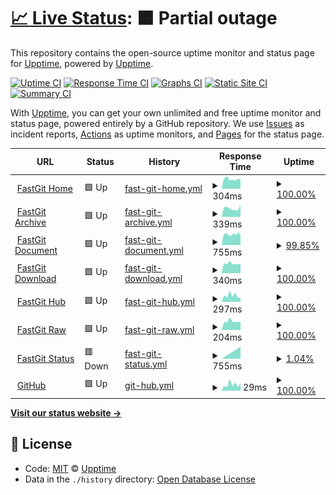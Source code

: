 # [📈 Live Status](https://upptime.github.io/upptime): <!--live status--> **🟧 Partial outage**

This repository contains the open-source uptime monitor and status page for [Upptime](https://upptime.js.org), powered by [Upptime](https://github.com/upptime/upptime).

[![Uptime CI](https://github.com/koj-co/upptime/workflows/Uptime%20CI/badge.svg)](https://github.com/koj-co/upptime/actions?query=workflow%3A%22Uptime+CI%22)
[![Response Time CI](https://github.com/koj-co/upptime/workflows/Response%20Time%20CI/badge.svg)](https://github.com/koj-co/upptime/actions?query=workflow%3A%22Response+Time+CI%22)
[![Graphs CI](https://github.com/koj-co/upptime/workflows/Graphs%20CI/badge.svg)](https://github.com/koj-co/upptime/actions?query=workflow%3A%22Graphs+CI%22)
[![Static Site CI](https://github.com/koj-co/upptime/workflows/Static%20Site%20CI/badge.svg)](https://github.com/koj-co/upptime/actions?query=workflow%3A%22Static+Site+CI%22)
[![Summary CI](https://github.com/koj-co/upptime/workflows/Summary%20CI/badge.svg)](https://github.com/koj-co/upptime/actions?query=workflow%3A%22Summary+CI%22)

With [Upptime](https://upptime.js.org), you can get your own unlimited and free uptime monitor and status page, powered entirely by a GitHub repository. We use [Issues](https://github.com/upptime/upptime/issues) as incident reports, [Actions](https://github.com/upptime/upptime/actions) as uptime monitors, and [Pages](https://upptime.github.io/upptime) for the status page.

<!--start: status pages-->
<!-- This summary is generated by Upptime (https://github.com/upptime/upptime) -->
<!-- Do not edit this manually, your changes will be overwritten -->
<!-- prettier-ignore -->
| URL | Status | History | Response Time | Uptime |
| --- | ------ | ------- | ------------- | ------ |
| <img alt="" src="https://favicons.githubusercontent.com/fastgit.org" height="13"> [FastGit Home](https://fastgit.org) | 🟩 Up | [fast-git-home.yml](https://github.com/FastGitORG/uptime/commits/master/history/fast-git-home.yml) | <details><summary><img alt="Response time graph" src="./graphs/fast-git-home/response-time-week.png" height="20"> 304ms</summary><br><a href="https://FastGitORG.github.io/uptime/history/fast-git-home"><img alt="Response time 488" src="https://img.shields.io/endpoint?url=https%3A%2F%2Fraw.githubusercontent.com%2FFastGitORG%2Fuptime%2Fmaster%2Fapi%2Ffast-git-home%2Fresponse-time.json"></a><br><a href="https://FastGitORG.github.io/uptime/history/fast-git-home"><img alt="24-hour response time 295" src="https://img.shields.io/endpoint?url=https%3A%2F%2Fraw.githubusercontent.com%2FFastGitORG%2Fuptime%2Fmaster%2Fapi%2Ffast-git-home%2Fresponse-time-day.json"></a><br><a href="https://FastGitORG.github.io/uptime/history/fast-git-home"><img alt="7-day response time 304" src="https://img.shields.io/endpoint?url=https%3A%2F%2Fraw.githubusercontent.com%2FFastGitORG%2Fuptime%2Fmaster%2Fapi%2Ffast-git-home%2Fresponse-time-week.json"></a><br><a href="https://FastGitORG.github.io/uptime/history/fast-git-home"><img alt="30-day response time 312" src="https://img.shields.io/endpoint?url=https%3A%2F%2Fraw.githubusercontent.com%2FFastGitORG%2Fuptime%2Fmaster%2Fapi%2Ffast-git-home%2Fresponse-time-month.json"></a><br><a href="https://FastGitORG.github.io/uptime/history/fast-git-home"><img alt="1-year response time 488" src="https://img.shields.io/endpoint?url=https%3A%2F%2Fraw.githubusercontent.com%2FFastGitORG%2Fuptime%2Fmaster%2Fapi%2Ffast-git-home%2Fresponse-time-year.json"></a></details> | <details><summary><a href="https://FastGitORG.github.io/uptime/history/fast-git-home">100.00%</a></summary><a href="https://FastGitORG.github.io/uptime/history/fast-git-home"><img alt="All-time uptime 95.59%" src="https://img.shields.io/endpoint?url=https%3A%2F%2Fraw.githubusercontent.com%2FFastGitORG%2Fuptime%2Fmaster%2Fapi%2Ffast-git-home%2Fuptime.json"></a><br><a href="https://FastGitORG.github.io/uptime/history/fast-git-home"><img alt="24-hour uptime 100.00%" src="https://img.shields.io/endpoint?url=https%3A%2F%2Fraw.githubusercontent.com%2FFastGitORG%2Fuptime%2Fmaster%2Fapi%2Ffast-git-home%2Fuptime-day.json"></a><br><a href="https://FastGitORG.github.io/uptime/history/fast-git-home"><img alt="7-day uptime 100.00%" src="https://img.shields.io/endpoint?url=https%3A%2F%2Fraw.githubusercontent.com%2FFastGitORG%2Fuptime%2Fmaster%2Fapi%2Ffast-git-home%2Fuptime-week.json"></a><br><a href="https://FastGitORG.github.io/uptime/history/fast-git-home"><img alt="30-day uptime 93.76%" src="https://img.shields.io/endpoint?url=https%3A%2F%2Fraw.githubusercontent.com%2FFastGitORG%2Fuptime%2Fmaster%2Fapi%2Ffast-git-home%2Fuptime-month.json"></a><br><a href="https://FastGitORG.github.io/uptime/history/fast-git-home"><img alt="1-year uptime 95.59%" src="https://img.shields.io/endpoint?url=https%3A%2F%2Fraw.githubusercontent.com%2FFastGitORG%2Fuptime%2Fmaster%2Fapi%2Ffast-git-home%2Fuptime-year.json"></a></details>
| <img alt="" src="https://favicons.githubusercontent.com/archive.fastgit.org" height="13"> [FastGit Archive](https://archive.fastgit.org) | 🟩 Up | [fast-git-archive.yml](https://github.com/FastGitORG/uptime/commits/master/history/fast-git-archive.yml) | <details><summary><img alt="Response time graph" src="./graphs/fast-git-archive/response-time-week.png" height="20"> 339ms</summary><br><a href="https://FastGitORG.github.io/uptime/history/fast-git-archive"><img alt="Response time 635" src="https://img.shields.io/endpoint?url=https%3A%2F%2Fraw.githubusercontent.com%2FFastGitORG%2Fuptime%2Fmaster%2Fapi%2Ffast-git-archive%2Fresponse-time.json"></a><br><a href="https://FastGitORG.github.io/uptime/history/fast-git-archive"><img alt="24-hour response time 476" src="https://img.shields.io/endpoint?url=https%3A%2F%2Fraw.githubusercontent.com%2FFastGitORG%2Fuptime%2Fmaster%2Fapi%2Ffast-git-archive%2Fresponse-time-day.json"></a><br><a href="https://FastGitORG.github.io/uptime/history/fast-git-archive"><img alt="7-day response time 339" src="https://img.shields.io/endpoint?url=https%3A%2F%2Fraw.githubusercontent.com%2FFastGitORG%2Fuptime%2Fmaster%2Fapi%2Ffast-git-archive%2Fresponse-time-week.json"></a><br><a href="https://FastGitORG.github.io/uptime/history/fast-git-archive"><img alt="30-day response time 344" src="https://img.shields.io/endpoint?url=https%3A%2F%2Fraw.githubusercontent.com%2FFastGitORG%2Fuptime%2Fmaster%2Fapi%2Ffast-git-archive%2Fresponse-time-month.json"></a><br><a href="https://FastGitORG.github.io/uptime/history/fast-git-archive"><img alt="1-year response time 635" src="https://img.shields.io/endpoint?url=https%3A%2F%2Fraw.githubusercontent.com%2FFastGitORG%2Fuptime%2Fmaster%2Fapi%2Ffast-git-archive%2Fresponse-time-year.json"></a></details> | <details><summary><a href="https://FastGitORG.github.io/uptime/history/fast-git-archive">100.00%</a></summary><a href="https://FastGitORG.github.io/uptime/history/fast-git-archive"><img alt="All-time uptime 99.59%" src="https://img.shields.io/endpoint?url=https%3A%2F%2Fraw.githubusercontent.com%2FFastGitORG%2Fuptime%2Fmaster%2Fapi%2Ffast-git-archive%2Fuptime.json"></a><br><a href="https://FastGitORG.github.io/uptime/history/fast-git-archive"><img alt="24-hour uptime 100.00%" src="https://img.shields.io/endpoint?url=https%3A%2F%2Fraw.githubusercontent.com%2FFastGitORG%2Fuptime%2Fmaster%2Fapi%2Ffast-git-archive%2Fuptime-day.json"></a><br><a href="https://FastGitORG.github.io/uptime/history/fast-git-archive"><img alt="7-day uptime 100.00%" src="https://img.shields.io/endpoint?url=https%3A%2F%2Fraw.githubusercontent.com%2FFastGitORG%2Fuptime%2Fmaster%2Fapi%2Ffast-git-archive%2Fuptime-week.json"></a><br><a href="https://FastGitORG.github.io/uptime/history/fast-git-archive"><img alt="30-day uptime 99.64%" src="https://img.shields.io/endpoint?url=https%3A%2F%2Fraw.githubusercontent.com%2FFastGitORG%2Fuptime%2Fmaster%2Fapi%2Ffast-git-archive%2Fuptime-month.json"></a><br><a href="https://FastGitORG.github.io/uptime/history/fast-git-archive"><img alt="1-year uptime 99.59%" src="https://img.shields.io/endpoint?url=https%3A%2F%2Fraw.githubusercontent.com%2FFastGitORG%2Fuptime%2Fmaster%2Fapi%2Ffast-git-archive%2Fuptime-year.json"></a></details>
| <img alt="" src="https://favicons.githubusercontent.com/doc.fastgit.org" height="13"> [FastGit Document](https://doc.fastgit.org) | 🟩 Up | [fast-git-document.yml](https://github.com/FastGitORG/uptime/commits/master/history/fast-git-document.yml) | <details><summary><img alt="Response time graph" src="./graphs/fast-git-document/response-time-week.png" height="20"> 755ms</summary><br><a href="https://FastGitORG.github.io/uptime/history/fast-git-document"><img alt="Response time 743" src="https://img.shields.io/endpoint?url=https%3A%2F%2Fraw.githubusercontent.com%2FFastGitORG%2Fuptime%2Fmaster%2Fapi%2Ffast-git-document%2Fresponse-time.json"></a><br><a href="https://FastGitORG.github.io/uptime/history/fast-git-document"><img alt="24-hour response time 707" src="https://img.shields.io/endpoint?url=https%3A%2F%2Fraw.githubusercontent.com%2FFastGitORG%2Fuptime%2Fmaster%2Fapi%2Ffast-git-document%2Fresponse-time-day.json"></a><br><a href="https://FastGitORG.github.io/uptime/history/fast-git-document"><img alt="7-day response time 755" src="https://img.shields.io/endpoint?url=https%3A%2F%2Fraw.githubusercontent.com%2FFastGitORG%2Fuptime%2Fmaster%2Fapi%2Ffast-git-document%2Fresponse-time-week.json"></a><br><a href="https://FastGitORG.github.io/uptime/history/fast-git-document"><img alt="30-day response time 782" src="https://img.shields.io/endpoint?url=https%3A%2F%2Fraw.githubusercontent.com%2FFastGitORG%2Fuptime%2Fmaster%2Fapi%2Ffast-git-document%2Fresponse-time-month.json"></a><br><a href="https://FastGitORG.github.io/uptime/history/fast-git-document"><img alt="1-year response time 743" src="https://img.shields.io/endpoint?url=https%3A%2F%2Fraw.githubusercontent.com%2FFastGitORG%2Fuptime%2Fmaster%2Fapi%2Ffast-git-document%2Fresponse-time-year.json"></a></details> | <details><summary><a href="https://FastGitORG.github.io/uptime/history/fast-git-document">99.85%</a></summary><a href="https://FastGitORG.github.io/uptime/history/fast-git-document"><img alt="All-time uptime 82.99%" src="https://img.shields.io/endpoint?url=https%3A%2F%2Fraw.githubusercontent.com%2FFastGitORG%2Fuptime%2Fmaster%2Fapi%2Ffast-git-document%2Fuptime.json"></a><br><a href="https://FastGitORG.github.io/uptime/history/fast-git-document"><img alt="24-hour uptime 100.00%" src="https://img.shields.io/endpoint?url=https%3A%2F%2Fraw.githubusercontent.com%2FFastGitORG%2Fuptime%2Fmaster%2Fapi%2Ffast-git-document%2Fuptime-day.json"></a><br><a href="https://FastGitORG.github.io/uptime/history/fast-git-document"><img alt="7-day uptime 99.85%" src="https://img.shields.io/endpoint?url=https%3A%2F%2Fraw.githubusercontent.com%2FFastGitORG%2Fuptime%2Fmaster%2Fapi%2Ffast-git-document%2Fuptime-week.json"></a><br><a href="https://FastGitORG.github.io/uptime/history/fast-git-document"><img alt="30-day uptime 75.87%" src="https://img.shields.io/endpoint?url=https%3A%2F%2Fraw.githubusercontent.com%2FFastGitORG%2Fuptime%2Fmaster%2Fapi%2Ffast-git-document%2Fuptime-month.json"></a><br><a href="https://FastGitORG.github.io/uptime/history/fast-git-document"><img alt="1-year uptime 82.99%" src="https://img.shields.io/endpoint?url=https%3A%2F%2Fraw.githubusercontent.com%2FFastGitORG%2Fuptime%2Fmaster%2Fapi%2Ffast-git-document%2Fuptime-year.json"></a></details>
| <img alt="" src="https://favicons.githubusercontent.com/download.fastgit.org" height="13"> [FastGit Download](https://download.fastgit.org) | 🟩 Up | [fast-git-download.yml](https://github.com/FastGitORG/uptime/commits/master/history/fast-git-download.yml) | <details><summary><img alt="Response time graph" src="./graphs/fast-git-download/response-time-week.png" height="20"> 340ms</summary><br><a href="https://FastGitORG.github.io/uptime/history/fast-git-download"><img alt="Response time 524" src="https://img.shields.io/endpoint?url=https%3A%2F%2Fraw.githubusercontent.com%2FFastGitORG%2Fuptime%2Fmaster%2Fapi%2Ffast-git-download%2Fresponse-time.json"></a><br><a href="https://FastGitORG.github.io/uptime/history/fast-git-download"><img alt="24-hour response time 341" src="https://img.shields.io/endpoint?url=https%3A%2F%2Fraw.githubusercontent.com%2FFastGitORG%2Fuptime%2Fmaster%2Fapi%2Ffast-git-download%2Fresponse-time-day.json"></a><br><a href="https://FastGitORG.github.io/uptime/history/fast-git-download"><img alt="7-day response time 340" src="https://img.shields.io/endpoint?url=https%3A%2F%2Fraw.githubusercontent.com%2FFastGitORG%2Fuptime%2Fmaster%2Fapi%2Ffast-git-download%2Fresponse-time-week.json"></a><br><a href="https://FastGitORG.github.io/uptime/history/fast-git-download"><img alt="30-day response time 445" src="https://img.shields.io/endpoint?url=https%3A%2F%2Fraw.githubusercontent.com%2FFastGitORG%2Fuptime%2Fmaster%2Fapi%2Ffast-git-download%2Fresponse-time-month.json"></a><br><a href="https://FastGitORG.github.io/uptime/history/fast-git-download"><img alt="1-year response time 524" src="https://img.shields.io/endpoint?url=https%3A%2F%2Fraw.githubusercontent.com%2FFastGitORG%2Fuptime%2Fmaster%2Fapi%2Ffast-git-download%2Fresponse-time-year.json"></a></details> | <details><summary><a href="https://FastGitORG.github.io/uptime/history/fast-git-download">100.00%</a></summary><a href="https://FastGitORG.github.io/uptime/history/fast-git-download"><img alt="All-time uptime 73.12%" src="https://img.shields.io/endpoint?url=https%3A%2F%2Fraw.githubusercontent.com%2FFastGitORG%2Fuptime%2Fmaster%2Fapi%2Ffast-git-download%2Fuptime.json"></a><br><a href="https://FastGitORG.github.io/uptime/history/fast-git-download"><img alt="24-hour uptime 100.00%" src="https://img.shields.io/endpoint?url=https%3A%2F%2Fraw.githubusercontent.com%2FFastGitORG%2Fuptime%2Fmaster%2Fapi%2Ffast-git-download%2Fuptime-day.json"></a><br><a href="https://FastGitORG.github.io/uptime/history/fast-git-download"><img alt="7-day uptime 100.00%" src="https://img.shields.io/endpoint?url=https%3A%2F%2Fraw.githubusercontent.com%2FFastGitORG%2Fuptime%2Fmaster%2Fapi%2Ffast-git-download%2Fuptime-week.json"></a><br><a href="https://FastGitORG.github.io/uptime/history/fast-git-download"><img alt="30-day uptime 98.38%" src="https://img.shields.io/endpoint?url=https%3A%2F%2Fraw.githubusercontent.com%2FFastGitORG%2Fuptime%2Fmaster%2Fapi%2Ffast-git-download%2Fuptime-month.json"></a><br><a href="https://FastGitORG.github.io/uptime/history/fast-git-download"><img alt="1-year uptime 73.12%" src="https://img.shields.io/endpoint?url=https%3A%2F%2Fraw.githubusercontent.com%2FFastGitORG%2Fuptime%2Fmaster%2Fapi%2Ffast-git-download%2Fuptime-year.json"></a></details>
| <img alt="" src="https://favicons.githubusercontent.com/hub.fastgit.org" height="13"> [FastGit Hub](https://hub.fastgit.org) | 🟩 Up | [fast-git-hub.yml](https://github.com/FastGitORG/uptime/commits/master/history/fast-git-hub.yml) | <details><summary><img alt="Response time graph" src="./graphs/fast-git-hub/response-time-week.png" height="20"> 297ms</summary><br><a href="https://FastGitORG.github.io/uptime/history/fast-git-hub"><img alt="Response time 356" src="https://img.shields.io/endpoint?url=https%3A%2F%2Fraw.githubusercontent.com%2FFastGitORG%2Fuptime%2Fmaster%2Fapi%2Ffast-git-hub%2Fresponse-time.json"></a><br><a href="https://FastGitORG.github.io/uptime/history/fast-git-hub"><img alt="24-hour response time 208" src="https://img.shields.io/endpoint?url=https%3A%2F%2Fraw.githubusercontent.com%2FFastGitORG%2Fuptime%2Fmaster%2Fapi%2Ffast-git-hub%2Fresponse-time-day.json"></a><br><a href="https://FastGitORG.github.io/uptime/history/fast-git-hub"><img alt="7-day response time 297" src="https://img.shields.io/endpoint?url=https%3A%2F%2Fraw.githubusercontent.com%2FFastGitORG%2Fuptime%2Fmaster%2Fapi%2Ffast-git-hub%2Fresponse-time-week.json"></a><br><a href="https://FastGitORG.github.io/uptime/history/fast-git-hub"><img alt="30-day response time 402" src="https://img.shields.io/endpoint?url=https%3A%2F%2Fraw.githubusercontent.com%2FFastGitORG%2Fuptime%2Fmaster%2Fapi%2Ffast-git-hub%2Fresponse-time-month.json"></a><br><a href="https://FastGitORG.github.io/uptime/history/fast-git-hub"><img alt="1-year response time 356" src="https://img.shields.io/endpoint?url=https%3A%2F%2Fraw.githubusercontent.com%2FFastGitORG%2Fuptime%2Fmaster%2Fapi%2Ffast-git-hub%2Fresponse-time-year.json"></a></details> | <details><summary><a href="https://FastGitORG.github.io/uptime/history/fast-git-hub">100.00%</a></summary><a href="https://FastGitORG.github.io/uptime/history/fast-git-hub"><img alt="All-time uptime 100.00%" src="https://img.shields.io/endpoint?url=https%3A%2F%2Fraw.githubusercontent.com%2FFastGitORG%2Fuptime%2Fmaster%2Fapi%2Ffast-git-hub%2Fuptime.json"></a><br><a href="https://FastGitORG.github.io/uptime/history/fast-git-hub"><img alt="24-hour uptime 100.00%" src="https://img.shields.io/endpoint?url=https%3A%2F%2Fraw.githubusercontent.com%2FFastGitORG%2Fuptime%2Fmaster%2Fapi%2Ffast-git-hub%2Fuptime-day.json"></a><br><a href="https://FastGitORG.github.io/uptime/history/fast-git-hub"><img alt="7-day uptime 100.00%" src="https://img.shields.io/endpoint?url=https%3A%2F%2Fraw.githubusercontent.com%2FFastGitORG%2Fuptime%2Fmaster%2Fapi%2Ffast-git-hub%2Fuptime-week.json"></a><br><a href="https://FastGitORG.github.io/uptime/history/fast-git-hub"><img alt="30-day uptime 100.00%" src="https://img.shields.io/endpoint?url=https%3A%2F%2Fraw.githubusercontent.com%2FFastGitORG%2Fuptime%2Fmaster%2Fapi%2Ffast-git-hub%2Fuptime-month.json"></a><br><a href="https://FastGitORG.github.io/uptime/history/fast-git-hub"><img alt="1-year uptime 100.00%" src="https://img.shields.io/endpoint?url=https%3A%2F%2Fraw.githubusercontent.com%2FFastGitORG%2Fuptime%2Fmaster%2Fapi%2Ffast-git-hub%2Fuptime-year.json"></a></details>
| <img alt="" src="https://favicons.githubusercontent.com/raw.fastgit.org" height="13"> [FastGit Raw](https://raw.fastgit.org) | 🟩 Up | [fast-git-raw.yml](https://github.com/FastGitORG/uptime/commits/master/history/fast-git-raw.yml) | <details><summary><img alt="Response time graph" src="./graphs/fast-git-raw/response-time-week.png" height="20"> 204ms</summary><br><a href="https://FastGitORG.github.io/uptime/history/fast-git-raw"><img alt="Response time 229" src="https://img.shields.io/endpoint?url=https%3A%2F%2Fraw.githubusercontent.com%2FFastGitORG%2Fuptime%2Fmaster%2Fapi%2Ffast-git-raw%2Fresponse-time.json"></a><br><a href="https://FastGitORG.github.io/uptime/history/fast-git-raw"><img alt="24-hour response time 195" src="https://img.shields.io/endpoint?url=https%3A%2F%2Fraw.githubusercontent.com%2FFastGitORG%2Fuptime%2Fmaster%2Fapi%2Ffast-git-raw%2Fresponse-time-day.json"></a><br><a href="https://FastGitORG.github.io/uptime/history/fast-git-raw"><img alt="7-day response time 204" src="https://img.shields.io/endpoint?url=https%3A%2F%2Fraw.githubusercontent.com%2FFastGitORG%2Fuptime%2Fmaster%2Fapi%2Ffast-git-raw%2Fresponse-time-week.json"></a><br><a href="https://FastGitORG.github.io/uptime/history/fast-git-raw"><img alt="30-day response time 229" src="https://img.shields.io/endpoint?url=https%3A%2F%2Fraw.githubusercontent.com%2FFastGitORG%2Fuptime%2Fmaster%2Fapi%2Ffast-git-raw%2Fresponse-time-month.json"></a><br><a href="https://FastGitORG.github.io/uptime/history/fast-git-raw"><img alt="1-year response time 229" src="https://img.shields.io/endpoint?url=https%3A%2F%2Fraw.githubusercontent.com%2FFastGitORG%2Fuptime%2Fmaster%2Fapi%2Ffast-git-raw%2Fresponse-time-year.json"></a></details> | <details><summary><a href="https://FastGitORG.github.io/uptime/history/fast-git-raw">100.00%</a></summary><a href="https://FastGitORG.github.io/uptime/history/fast-git-raw"><img alt="All-time uptime 100.00%" src="https://img.shields.io/endpoint?url=https%3A%2F%2Fraw.githubusercontent.com%2FFastGitORG%2Fuptime%2Fmaster%2Fapi%2Ffast-git-raw%2Fuptime.json"></a><br><a href="https://FastGitORG.github.io/uptime/history/fast-git-raw"><img alt="24-hour uptime 100.00%" src="https://img.shields.io/endpoint?url=https%3A%2F%2Fraw.githubusercontent.com%2FFastGitORG%2Fuptime%2Fmaster%2Fapi%2Ffast-git-raw%2Fuptime-day.json"></a><br><a href="https://FastGitORG.github.io/uptime/history/fast-git-raw"><img alt="7-day uptime 100.00%" src="https://img.shields.io/endpoint?url=https%3A%2F%2Fraw.githubusercontent.com%2FFastGitORG%2Fuptime%2Fmaster%2Fapi%2Ffast-git-raw%2Fuptime-week.json"></a><br><a href="https://FastGitORG.github.io/uptime/history/fast-git-raw"><img alt="30-day uptime 100.00%" src="https://img.shields.io/endpoint?url=https%3A%2F%2Fraw.githubusercontent.com%2FFastGitORG%2Fuptime%2Fmaster%2Fapi%2Ffast-git-raw%2Fuptime-month.json"></a><br><a href="https://FastGitORG.github.io/uptime/history/fast-git-raw"><img alt="1-year uptime 100.00%" src="https://img.shields.io/endpoint?url=https%3A%2F%2Fraw.githubusercontent.com%2FFastGitORG%2Fuptime%2Fmaster%2Fapi%2Ffast-git-raw%2Fuptime-year.json"></a></details>
| <img alt="" src="https://favicons.githubusercontent.com/status.fastgit.org" height="13"> [FastGit Status](https://status.fastgit.org) | 🟥 Down | [fast-git-status.yml](https://github.com/FastGitORG/uptime/commits/master/history/fast-git-status.yml) | <details><summary><img alt="Response time graph" src="./graphs/fast-git-status/response-time-week.png" height="20"> 755ms</summary><br><a href="https://FastGitORG.github.io/uptime/history/fast-git-status"><img alt="Response time 1015" src="https://img.shields.io/endpoint?url=https%3A%2F%2Fraw.githubusercontent.com%2FFastGitORG%2Fuptime%2Fmaster%2Fapi%2Ffast-git-status%2Fresponse-time.json"></a><br><a href="https://FastGitORG.github.io/uptime/history/fast-git-status"><img alt="24-hour response time 0" src="https://img.shields.io/endpoint?url=https%3A%2F%2Fraw.githubusercontent.com%2FFastGitORG%2Fuptime%2Fmaster%2Fapi%2Ffast-git-status%2Fresponse-time-day.json"></a><br><a href="https://FastGitORG.github.io/uptime/history/fast-git-status"><img alt="7-day response time 755" src="https://img.shields.io/endpoint?url=https%3A%2F%2Fraw.githubusercontent.com%2FFastGitORG%2Fuptime%2Fmaster%2Fapi%2Ffast-git-status%2Fresponse-time-week.json"></a><br><a href="https://FastGitORG.github.io/uptime/history/fast-git-status"><img alt="30-day response time 1228" src="https://img.shields.io/endpoint?url=https%3A%2F%2Fraw.githubusercontent.com%2FFastGitORG%2Fuptime%2Fmaster%2Fapi%2Ffast-git-status%2Fresponse-time-month.json"></a><br><a href="https://FastGitORG.github.io/uptime/history/fast-git-status"><img alt="1-year response time 1015" src="https://img.shields.io/endpoint?url=https%3A%2F%2Fraw.githubusercontent.com%2FFastGitORG%2Fuptime%2Fmaster%2Fapi%2Ffast-git-status%2Fresponse-time-year.json"></a></details> | <details><summary><a href="https://FastGitORG.github.io/uptime/history/fast-git-status">1.04%</a></summary><a href="https://FastGitORG.github.io/uptime/history/fast-git-status"><img alt="All-time uptime 64.73%" src="https://img.shields.io/endpoint?url=https%3A%2F%2Fraw.githubusercontent.com%2FFastGitORG%2Fuptime%2Fmaster%2Fapi%2Ffast-git-status%2Fuptime.json"></a><br><a href="https://FastGitORG.github.io/uptime/history/fast-git-status"><img alt="24-hour uptime 0.00%" src="https://img.shields.io/endpoint?url=https%3A%2F%2Fraw.githubusercontent.com%2FFastGitORG%2Fuptime%2Fmaster%2Fapi%2Ffast-git-status%2Fuptime-day.json"></a><br><a href="https://FastGitORG.github.io/uptime/history/fast-git-status"><img alt="7-day uptime 1.04%" src="https://img.shields.io/endpoint?url=https%3A%2F%2Fraw.githubusercontent.com%2FFastGitORG%2Fuptime%2Fmaster%2Fapi%2Ffast-git-status%2Fuptime-week.json"></a><br><a href="https://FastGitORG.github.io/uptime/history/fast-git-status"><img alt="30-day uptime 54.88%" src="https://img.shields.io/endpoint?url=https%3A%2F%2Fraw.githubusercontent.com%2FFastGitORG%2Fuptime%2Fmaster%2Fapi%2Ffast-git-status%2Fuptime-month.json"></a><br><a href="https://FastGitORG.github.io/uptime/history/fast-git-status"><img alt="1-year uptime 64.73%" src="https://img.shields.io/endpoint?url=https%3A%2F%2Fraw.githubusercontent.com%2FFastGitORG%2Fuptime%2Fmaster%2Fapi%2Ffast-git-status%2Fuptime-year.json"></a></details>
| <img alt="" src="https://favicons.githubusercontent.com/github.com" height="13"> [GitHub](https://github.com) | 🟩 Up | [git-hub.yml](https://github.com/FastGitORG/uptime/commits/master/history/git-hub.yml) | <details><summary><img alt="Response time graph" src="./graphs/git-hub/response-time-week.png" height="20"> 29ms</summary><br><a href="https://FastGitORG.github.io/uptime/history/git-hub"><img alt="Response time 47" src="https://img.shields.io/endpoint?url=https%3A%2F%2Fraw.githubusercontent.com%2FFastGitORG%2Fuptime%2Fmaster%2Fapi%2Fgit-hub%2Fresponse-time.json"></a><br><a href="https://FastGitORG.github.io/uptime/history/git-hub"><img alt="24-hour response time 34" src="https://img.shields.io/endpoint?url=https%3A%2F%2Fraw.githubusercontent.com%2FFastGitORG%2Fuptime%2Fmaster%2Fapi%2Fgit-hub%2Fresponse-time-day.json"></a><br><a href="https://FastGitORG.github.io/uptime/history/git-hub"><img alt="7-day response time 29" src="https://img.shields.io/endpoint?url=https%3A%2F%2Fraw.githubusercontent.com%2FFastGitORG%2Fuptime%2Fmaster%2Fapi%2Fgit-hub%2Fresponse-time-week.json"></a><br><a href="https://FastGitORG.github.io/uptime/history/git-hub"><img alt="30-day response time 50" src="https://img.shields.io/endpoint?url=https%3A%2F%2Fraw.githubusercontent.com%2FFastGitORG%2Fuptime%2Fmaster%2Fapi%2Fgit-hub%2Fresponse-time-month.json"></a><br><a href="https://FastGitORG.github.io/uptime/history/git-hub"><img alt="1-year response time 47" src="https://img.shields.io/endpoint?url=https%3A%2F%2Fraw.githubusercontent.com%2FFastGitORG%2Fuptime%2Fmaster%2Fapi%2Fgit-hub%2Fresponse-time-year.json"></a></details> | <details><summary><a href="https://FastGitORG.github.io/uptime/history/git-hub">100.00%</a></summary><a href="https://FastGitORG.github.io/uptime/history/git-hub"><img alt="All-time uptime 100.00%" src="https://img.shields.io/endpoint?url=https%3A%2F%2Fraw.githubusercontent.com%2FFastGitORG%2Fuptime%2Fmaster%2Fapi%2Fgit-hub%2Fuptime.json"></a><br><a href="https://FastGitORG.github.io/uptime/history/git-hub"><img alt="24-hour uptime 100.00%" src="https://img.shields.io/endpoint?url=https%3A%2F%2Fraw.githubusercontent.com%2FFastGitORG%2Fuptime%2Fmaster%2Fapi%2Fgit-hub%2Fuptime-day.json"></a><br><a href="https://FastGitORG.github.io/uptime/history/git-hub"><img alt="7-day uptime 100.00%" src="https://img.shields.io/endpoint?url=https%3A%2F%2Fraw.githubusercontent.com%2FFastGitORG%2Fuptime%2Fmaster%2Fapi%2Fgit-hub%2Fuptime-week.json"></a><br><a href="https://FastGitORG.github.io/uptime/history/git-hub"><img alt="30-day uptime 100.00%" src="https://img.shields.io/endpoint?url=https%3A%2F%2Fraw.githubusercontent.com%2FFastGitORG%2Fuptime%2Fmaster%2Fapi%2Fgit-hub%2Fuptime-month.json"></a><br><a href="https://FastGitORG.github.io/uptime/history/git-hub"><img alt="1-year uptime 100.00%" src="https://img.shields.io/endpoint?url=https%3A%2F%2Fraw.githubusercontent.com%2FFastGitORG%2Fuptime%2Fmaster%2Fapi%2Fgit-hub%2Fuptime-year.json"></a></details>

<!--end: status pages-->

[**Visit our status website →**](https://upptime.github.io/upptime)

## 📄 License

- Code: [MIT](./LICENSE) © [Upptime](https://upptime.js.org)
- Data in the `./history` directory: [Open Database License](https://opendatacommons.org/licenses/odbl/1-0/)
